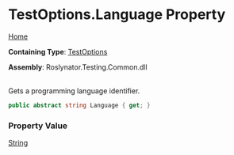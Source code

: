 # TestOptions\.Language Property

[Home](../../../../README.md)

**Containing Type**: [TestOptions](../README.md)

**Assembly**: Roslynator\.Testing\.Common\.dll

\
Gets a programming language identifier\.

```csharp
public abstract string Language { get; }
```

### Property Value

[String](https://docs.microsoft.com/en-us/dotnet/api/system.string)

